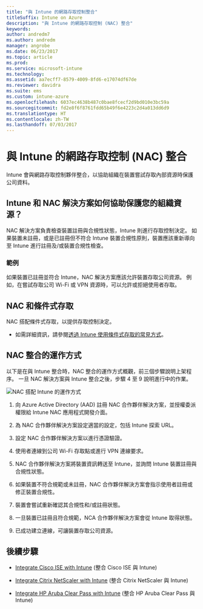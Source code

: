 ```yaml
---
title: "與 Intune 的網路存取控制整合"
titleSuffix: Intune on Azure
description: "與 Intune 的網路存取控制 (NAC) 整合"
keywords: 
author: andredm7
ms.author: andredm
manager: angrobe
ms.date: 06/23/2017
ms.topic: article
ms.prod: 
ms.service: microsoft-intune
ms.technology: 
ms.assetid: aa7ecff7-8579-4009-8fd6-e17074df67de
ms.reviewer: davidra
ms.suite: ems
ms.custom: intune-azure
ms.openlocfilehash: 6037ec4638b487c0bae8fcecf2d9bd010e3bc59a
ms.sourcegitcommit: fd2e8f6f8761fdd65b49f6e4223c2d4a013dd6d9
ms.translationtype: HT
ms.contentlocale: zh-TW
ms.lasthandoff: 07/03/2017
---
```

# <a name="network-access-control-nac-integration-with-intune"></a>與 Intune 的網路存取控制 (NAC) 整合

Intune 會與網路存取控制夥伴整合，以協助組織在裝置嘗試存取內部資源時保護公司資料。

## <a name="how-do-intune-and-nac-solutions-help-protect-your-organization-resources"></a>Intune 和 NAC 解決方案如何協助保護您的組織資源？

NAC 解決方案負責檢查裝置註冊與合規性狀態，Intune 則進行存取控制決定。 如果裝置未註冊，或是已註冊但不符合 Intune 裝置合規性原則，裝置應該重新導向至 Intune 進行註冊及/或裝置合規性檢查。

### <a name="example"></a>範例

如果裝置已註冊並符合 Intune，NAC 解決方案應該允許裝置存取公司資源。 例如，在嘗試存取公司 Wi-Fi 或 VPN 資源時，可以允許或拒絕使用者存取。

## <a name="nac-and-conditional-access"></a>NAC 和條件式存取

NAC 搭配條件式存取，以提供存取控制決定。

- 如需詳細資訊，請參閱[透過 Intune 使用條件式存取的常見方式](conditional-access-intune-common-ways-use.md)。

## <a name="how-the-nac-integration-works"></a>NAC 整合的運作方式

以下是在與 Intune 整合時，NAC 整合的運作方式概觀，前三個步驟說明上架程序。 一旦 NAC 解決方案與 Intune 整合之後，步驟 4 至 9 說明進行中的作業。

![NAC 搭配 Intune 的運作方式](./media/ca-intune-common-ways-2.png)

1.  向 Azure Active Directory (AAD) 註冊 NAC 合作夥伴解決方案，並授權委派權限給 Intune NAC 應用程式開發介面。

2.  為 NAC 合作夥伴解決方案設定適當的設定，包括 Intune 探索 URL。

3.  設定 NAC 合作夥伴解決方案以進行憑證驗證。

4.  使用者連線到公司 Wi-Fi 存取點或進行 VPN 連線要求。

5.  NAC 合作夥伴解決方案將裝置資訊轉送至 Intune，並詢問 Intune 裝置註冊與合規性狀態。

6.  如果裝置不符合規範或未註冊，NAC 合作夥伴解決方案會指示使用者註冊或修正裝置合規性。

7.  裝置會嘗試重新確認其合規性和/或註冊狀態。

8.  一旦裝置已註冊且符合規範，NCA 合作夥伴解決方案會從 Intune 取得狀態。

9.  已成功建立連線，可讓裝置存取公司資源。

## <a name="next-steps"></a>後續步驟

-   [Integrate Cisco ISE with Intune](http://www.cisco.com/c/en/us/td/docs/security/ise/2-1/admin_guide/b_ise_admin_guide_21/b_ise_admin_guide_20_chapter_01000.html) (整合 Cisco ISE 與 Intune)

-   [Integrate Citrix NetScaler with Intune](https://docs.citrix.com/netscaler-gateway/11-1/microsoft-intune-integration/configuring-network-access-control-device-check-for-netscaler-gateway-virtual-server-for-single-factor-authentication-deployment.html) (整合 Citrix NetScaler 與 Intune)

-   [Integrate HP Aruba Clear Pass with Intune](https://support.arubanetworks.com/Documentation/tabid/77/DMXModule/512/Command/Core_Download/Default.aspx?EntryId=23757) (整合 HP Aruba Clear Pass 與 Intune)
